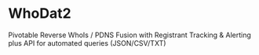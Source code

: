 WhoDat2
=======

Pivotable Reverse WhoIs / PDNS Fusion with Registrant Tracking &amp; Alerting plus API for automated queries (JSON/CSV/TXT)
